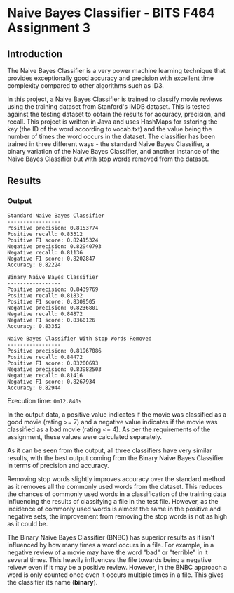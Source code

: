 # Naive Bayes Classifier - BITS F464 Assignment 3

## Introduction

The Naive Bayes Classifier is a very power machine learning technique that provides exceptionally good accuracy and precision with excellent time complexity compared to other algorithms such as ID3.

In this project, a Naive Bayes Classifier is trained to classify movie reviews using the training dataset from Stanford's IMDB dataset. This is tested against the testing dataset to obtain the results for accuracy, precision, and recall. This project is written in Java and uses HashMaps for sstoring the key (the ID of the word according to vocab.txt) and the value being the number of times the word occurs in the dataset. The classifier has been trained in three different ways - the standard Naive Bayes Classifier, a binary variation of the Naive Bayes Classifier, and another instance of the Naive Bayes Classifier but with stop words removed from the dataset.

## Results

### Output

```
Standard Naive Bayes Classifier
-----------------
Positive precision: 0.8153774
Positive recall: 0.83312
Positive F1 score: 0.82415324
Negative precision: 0.82940793
Negative recall: 0.81136
Negative F1 score: 0.8202847
Accuracy: 0.82224

Binary Naive Bayes Classifier
-----------------
Positive precision: 0.8439769
Positive recall: 0.81832
Positive F1 score: 0.8309505
Negative precision: 0.8236801
Negative recall: 0.84872
Negative F1 score: 0.8360126
Accuracy: 0.83352

Naive Bayes Classifier With Stop Words Removed
-----------------
Positive precision: 0.81967086
Positive recall: 0.84472
Positive F1 score: 0.83200693
Negative precision: 0.83982503
Negative recall: 0.81416
Negative F1 score: 0.8267934
Accuracy: 0.82944
```

Execution time: ```0m12.840s```

In the output data, a positive value indicates if the movie was classified as a good movie (rating >= 7) and a negative value indicates if the movie was classified as a bad movie (rating <= 4). As per the requirements of the assignment, these values were calculated separately.

As it can be seen from the output, all three classifiers have very similar results, with the best output coming from the Binary Naive Bayes Classifier in terms of precision and accuracy.

Removing stop words slightly improves accuracy over the standard method as it removes all the commonly used words from the dataset. This reduces the chances of commonly used words in a classification of the training data influencing the results of classifying a file in the test file. However, as the incidence of commonly used words is almost the same in the positive and negative sets, the improvement from removing the stop words is not as high as it could be.

The Binary Naive Bayes Classifier (BNBC) has superior results as it isn't influenced by how many times a word occurs in a file. For example, in a negative review of a movie may have the word "bad" or "terrible" in it several times. This heavily influences the file towards being a negative reivew even if it may be a positive review. However, in the BNBC approach a word is only counted once even it occurs multiple times in a file. This gives the classifier its name (**binary**).
